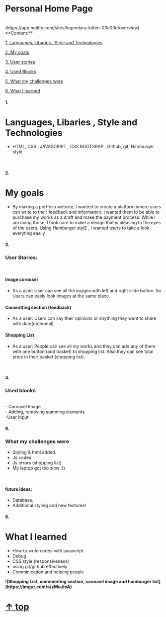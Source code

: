 # Personal Home Page 
<br>
(https://app.netlify.com/sites/legendary-kitten-03e03e/overview)
<br>
**Content:**

[1. Languages, Libaries , Style and Technologies](#1)

[2. My goals](#2)

[3. User stories](#3)

[4. Used Blocks](#4)

[5. What my challenges were](#5)

[6. What I learned](#6)


#### 1.          
#  Languages, Libaries , Style and Technologies
- HTML, CSS , JAVASCRIPT , CSS BOOTSRAP , Github, git, Hamburger style
<br>

#### 2.
# My goals
- By making a portfolio website, I wanted to create a platform where users can write to their feedback and information. I wanted them to be able to purchase my works as a  draft and make the payment process. While I am doing those, I took care to make a design that is pleasing to the eyes of the users. Using Hamburger stylE , I wanted users to take a look everyting easily

#### 3.
### User Stories:
<br>

#### Image corousel
- As a user: User can see all the images with left and right slide button. So Users can easly look images at the same place.
#### Comentting section (feedback)
- As a user: Users can say their opinions or anything they want to share with date(optinonal). 
#### Shopping List
- As a user: People can see all my works and they can add any of them with one button (add basket) to shopping list. Also they can see total price in their basket (shopping list).

<br>

#### 4.
### Used blocks 
<br>
- Corousel Image
<br>
- Adding, removing summing elements
<br>
-User Input
<br>

#### 6. 
### What my challenges were
- Styling & html added.
- Js codes
- Js errors (shopping list)
- My laptop got too slow :))
<br>

#### future ideas:
- Database.
- Additional styling and new features!

#### 6.
# What I learned
- How to write codes with javascript
- Debug
- CSS style (responsiveness)
- using git/github effectively
- Comminication and helping people
<b>
<b>
![Shopping List, commenting section, carousel image and hamburger list](https://imgur.com/a/zMoJioA)
  
#  [↑ top](#readme)
  
<b>
  
<b>
